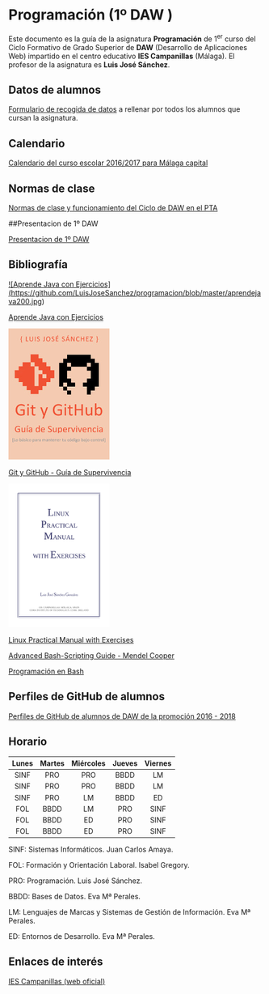 # Programación (1º DAW )

Este documento es la guía de la asignatura **Programación** de 1<sup>er</sup> curso del Ciclo Formativo de Grado Superior de **DAW** (Desarrollo de Aplicaciones Web) impartido en el centro educativo **IES Campanillas** (Málaga). El profesor de la asignatura es **Luis José Sánchez**.

## Datos de alumnos

[Formulario de recogida de datos](https://docs.google.com/forms/d/e/1FAIpQLSfeLD14YMtNoc-bJWAdqzW8PB6isP-ZK9GkTDSw0CjLGJ1mwg/viewform) a rellenar por todos los alumnos que cursan la asignatura.

## Calendario

[Calendario del curso escolar 2016/2017 para Málaga capital](Malaga1617_calendario.pdf)

## Normas de clase

[Normas de clase y funcionamiento del Ciclo de DAW en el PTA](normas_y_funcionamiento_daw.pdf)


##Presentacion de 1º DAW

[Presentacion de 1º DAW](https://rawgit.com/LuisJoseSanchez/presentacion-daw1/master/index.html)


## Bibliografía


<a href="https://leanpub.com/aprendejava">![Aprende Java con Ejercicios]
(https://github.com/LuisJoseSanchez/programacion/blob/master/aprendejava200.jpg)</a>

[Aprende Java con Ejercicios](https://leanpub.com/aprendejava/)

<a href="https://leanpub.com/gitygithub/">![Git y GitHub - Guía de Supervivencia](https://github.com/LuisJoseSanchez/dwes/blob/master/gitygithub200.jpg
)</a>

[Git y GitHub - Guía de Supervivencia](https://leanpub.com/gitygithub/)


<a href="linux_practical_manual_31_07_2014_en.pdf">![Linux Practical Manual with Exercises](linuxpracticalmanual200.png)</a>

[Linux Practical Manual with Exercises](linux_practical_manual_31_07_2014_en.pdf)

[Advanced Bash-Scripting Guide - Mendel Cooper](abs-guide.pdf)

[Programación en Bash](manualbash.pdf)


## Perfiles de GitHub de alumnos

[Perfiles de GitHub de alumnos de DAW de la promoción 2016 - 2018](https://github.com/LuisJoseSanchez/github-alumnos-daw-1618)

## Horario

| Lunes | Martes | Miércoles | Jueves | Viernes |
| :---: | :---:  |   :---:   | :---:  |  :---:  |
| SINF  | PRO    | PRO       | BBDD   | LM      |
| SINF  | PRO    | PRO       | BBDD   | LM      |
| SINF  | PRO    | LM        | BBDD   | ED      |
| FOL   | BBDD   | LM        | PRO    | SINF    |
| FOL   | BBDD   | ED        | PRO    | SINF    |
| FOL   | BBDD   | ED        | PRO    | SINF    |


SINF: Sistemas Informáticos. Juan Carlos Amaya.

FOL: Formación y Orientación Laboral. Isabel Gregory.

PRO: Programación. Luis José Sánchez.

BBDD: Bases de Datos. Eva Mª Perales.

LM: Lenguajes de Marcas y Sistemas de Gestión de Información. Eva Mª Perales.

ED: Entornos de Desarrollo. Eva Mª Perales.

## Enlaces de interés

[IES Campanillas (web oficial)](http://iescampanillas.com/)
